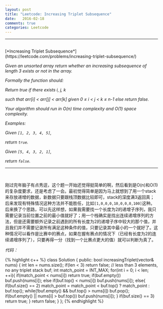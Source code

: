 ```yaml
---
layout: post
title: "Leetcode: Increasing Triplet Subsequence"
date:   2016-02-18
comments: true
categories: Leetcode
---
```


***
<br />
[*Increasing Triplet Subsequence*](https://leetcode.com/problems/increasing-triplet-subsequence/)

*Given an unsorted array return whether an increasing subsequence of length 3 exists or not in the array.*

*Formally the function should:*

*Return true if there exists i, j, k*

*such that arr[i] < arr[j] < arr[k] given 0 ≤ i < j < k ≤ n-1 else return false.*

*Your algorithm should run in O(n) time complexity and O(1) space complexity.*

*Examples:*

*Given `[1, 2, 3, 4, 5]`,*

*return `true`.*

*Given `[5, 4, 3, 2, 1]`,*

*return `false`.*

***
<br />

刚过完年脑子有点秀逗，这个题一开始还觉得挺简单的啊，然后看到是O(n)和O(1)的复杂度要求，还是考虑了一会。最初觉得简单是因为马上就想到了用一个stack来存放递增的数据，新数据只要跟栈顶数据比较即可，stack的深度满3返回真；后来发现有特殊情况这种方法并不能胜任，比如`[1,0,0,0,10,0,0,0,100]`这种。后来换了个思路，可以先这样想，如果我需要找一个长度为2的递增子序列，我只需要记录当前位置之前的最小值就好了；用一个栈确实是找出连续递增序列的方法，但是还需要额外记录之前遇到的所有长度为2的递增子序中较大的那个值，并且我们并不需要记录所有满足这种条件的值，只要记录其中最小的一个就好了。这种情况可以看作是比赛中的赛点，如果在握有赛点的情况下（已经有长度为2的连续递增序列了），只要再得一分（找到一个比赛点更大的值）就可以判断为真了。

*代码：*

{% highlight c++ %}
class Solution {
public:
    bool increasingTriplet(vector<int>& nums) {
        int len = nums.size();
        if(len < 3) return false; // less than 3 elements, no any triplet
        stack<int> buf;
        int match_point = INT_MAX;
        for(int i = 0; i < len; ++i){
            if(match_point < nums[i]) return true;
            if(buf.empty()) buf.push(nums[i]);
            else if(buf.top() < nums[i]) buf.push(nums[i]);
            else{
                if(buf.size() == 2) match_point = match_point < buf.top() ? match_point : buf.top();
                while(!buf.empty() && buf.top() > nums[i]) buf.pop();
                if(buf.empty() || nums[i] > buf.top()) buf.push(nums[i]);
            }
            if(buf.size() == 3) return true;
        }
        return false;
    }
};
{% endhighlight %}
